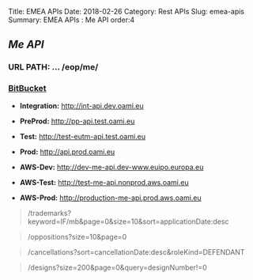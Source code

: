 Title: EMEA APIs
Date: 2018-02-26
Category: Rest APIs
Slug: emea-apis
Summary: EMEA APIs : Me API
order:4

## _Me API_ 
### URL PATH: ... /eop/me/

### <a href="https://git.euipo.europa.eu/projects/EMEA/repos/me-api/browse" target="_blank">BitBucket</a>

- **Integration:** http://int-api.dev.oami.eu
- **PreProd:** http://pp-api.test.oami.eu
- **Test:** http://test-eutm-api.test.oami.eu
- **Prod:** http://api.prod.oami.eu


- **AWS-Dev:** http://dev-me-api.dev-www.euipo.europa.eu
- **AWS-Test:** http://test-me-api.nonprod.aws.oami.eu
- **AWS-Prod:** http://production-me-api.prod.aws.oami.eu

> /trademarks?keyword=IF/mb&page=0&size=10&sort=applicationDate:desc

> /oppositions?size=10&page=0

>/cancellations?sort=cancellationDate:desc&roleKind=DEFENDANT

>/designs?size=200&page=0&query=designNumber!=0